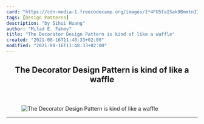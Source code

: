 ```yaml
---
card: "https://cdn-media-1.freecodecamp.org/images/1*4FU5faISak9BmmtnI12bpQ.jpeg"
tags: [Design Patterns]
description: "by Sihui Huang"
author: "Milad E. Fahmy"
title: "The Decorator Design Pattern is kind of like a waffle"
created: "2021-08-16T11:48:33+02:00"
modified: "2021-08-16T11:48:33+02:00"
---
```

<div class="site-wrapper">
<main id="site-main" class="site-main outer">
<div class="inner">
<article class="post-full post tag-design-patterns tag-programming tag-technology tag-learning-to-code tag-web-development ">
<header class="post-full-header">
<h1 class="post-full-title">The Decorator Design Pattern is kind of like a waffle</h1>
</header>
<figure class="post-full-image">
<picture>
<source media="(max-width: 700px)" sizes="1px" srcset="data:image/gif;base64,R0lGODlhAQABAIAAAAAAAP///yH5BAEAAAAALAAAAAABAAEAAAIBRAA7 1w">
<source media="(min-width: 701px)" sizes="(max-width: 800px) 400px,
(max-width: 1170px) 700px,
1400px" srcset="https://cdn-media-1.freecodecamp.org/images/1*4FU5faISak9BmmtnI12bpQ.jpeg 300w,
https://cdn-media-1.freecodecamp.org/images/1*4FU5faISak9BmmtnI12bpQ.jpeg 600w,
https://cdn-media-1.freecodecamp.org/images/1*4FU5faISak9BmmtnI12bpQ.jpeg 1000w,
https://cdn-media-1.freecodecamp.org/images/1*4FU5faISak9BmmtnI12bpQ.jpeg 2000w">
<img onerror="this.style.display='none'" src="https://cdn-media-1.freecodecamp.org/images/1*4FU5faISak9BmmtnI12bpQ.jpeg" alt="The Decorator Design Pattern is kind of like a waffle">
</picture>
</figure>
<section class="post-full-content">
<div class="post-content medium-migrated-article">
</div>
<hr>
</section>
</article>
</div>
</main>
</div>
<!-- Google Tag Manager (noscript) -->
<!-- End Google Tag Manager (noscript) -->
